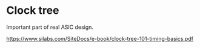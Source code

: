 # Clock tree

Important part of real ASIC design.

<https://www.silabs.com/SiteDocs/e-book/clock-tree-101-timing-basics.pdf>
